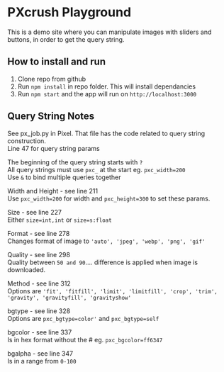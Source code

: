 # PXcrush Playground

This is a demo site where you can manipulate images with sliders and buttons, in order to get the query string.

## How to install and run

1. Clone repo from github
2. Run `npm install` in repo folder. This will install dependancies
2. Run `npm start` and the app will run on `http://localhost:3000`

## Query String Notes

See px_job.py in Pixel. That file has the code related to query string construction.  
Line 47 for query string params 

The beginning of the query string starts with `?`  
All query strings must use `pxc_` at the start eg. `pxc_width=200`   
Use `&` to bind multiple queries together

Width and Height - see line 211  
Use `pxc_width=200` for width and `pxc_height=300` to set these params.  

Size - see line 227  
Either `size=int,int` or `size=s:float`  
 
Format - see line 278  
Changes format of image to `'auto', 'jpeg', 'webp', 'png', 'gif'`

Quality - see line 298   
Quality between `50 and 90`.... difference is applied when image is downloaded.

Method - see line 312  
Options are `'fit', 'fitfill', 'limit', 'limitfill', 'crop', 'trim', 'gravity', 'gravityfill', 'gravityshow'`  

bgtype - see line 328  
Options are `pxc_bgtype=color'` and  `pxc_bgtype=self`

bgcolor - see line 337  
Is in hex format without the # eg. `pxc_bgcolor=ff6347`  

bgalpha - see line 347  
Is in a range from `0-100`  